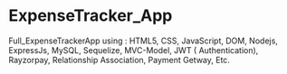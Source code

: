 # ExpenseTracker_App
Full_ExpenseTrackerApp using : HTML5, CSS, JavaScript, DOM, Nodejs, ExpressJs, MySQL, Sequelize, MVC-Model, JWT ( Authentication), Rayzorpay, Relationship Association, Payment Getway, Etc.
